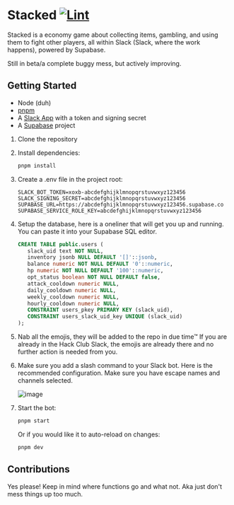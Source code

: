 # Stacked [![Lint](https://github.com/3kh0/stacked/actions/workflows/lint.yml/badge.svg)](https://github.com/3kh0/stacked/actions/workflows/lint.yml)

Stacked is a economy game about collecting items, gambling, and using them to fight other players, all within Slack (Slack, where the work happens), powered by Supabase.

Still in beta/a complete buggy mess, but actively improving.

## Getting Started

- Node (duh)
- [pnpm](https://pnpm.io/)
- A [Slack App](https://api.slack.com/apps) with a token and signing secret
- A [Supabase](https://supabase.com/) project

1. Clone the repository
2. Install dependencies:

   ```sh
   pnpm install
   ```

3. Create a .env file in the project root:

   ```env
   SLACK_BOT_TOKEN=xoxb-abcdefghijklmnopqrstuvwxyz123456
   SLACK_SIGNING_SECRET=abcdefghijklmnopqrstuvwxyz123456
   SUPABASE_URL=https://abcdefghijklmnopqrstuvwxyz123456.supabase.co
   SUPABASE_SERVICE_ROLE_KEY=abcdefghijklmnopqrstuvwxyz123456
   ```

4. Setup the database, here is a oneliner that will get you up and running. You can paste it into your Supabase SQL editor.

   ```sql
   CREATE TABLE public.users (
      slack_uid text NOT NULL,
      inventory jsonb NULL DEFAULT '[]'::jsonb,
      balance numeric NOT NULL DEFAULT '0'::numeric,
      hp numeric NOT NULL DEFAULT '100'::numeric,
      opt_status boolean NOT NULL DEFAULT false,
      attack_cooldown numeric NULL,
      daily_cooldown numeric NULL,
      weekly_cooldown numeric NULL,
      hourly_cooldown numeric NULL,
      CONSTRAINT users_pkey PRIMARY KEY (slack_uid),
      CONSTRAINT users_slack_uid_key UNIQUE (slack_uid)
   );
   ```

5. Nab all the emojis, they will be added to the repo in due time™ If you are already in the Hack Club Slack, the emojis are already there and no further action is needed from you.
6. Make sure you add a slash command to your Slack bot. Here is the recommended configuration. Make sure you have escape names and channels selected.

   ![image](https://github.com/user-attachments/assets/49d5963b-225c-47cc-8e9d-0dd9392ff6e4)

7. Start the bot:

   ```sh
   pnpm start
   ```

   Or if you would like it to auto-reload on changes:

   ```sh
   pnpm dev
   ```

## Contributions

Yes please! Keep in mind where functions go and what not. Aka just don't mess things up too much.

